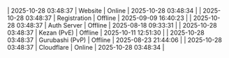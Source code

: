 | 2025-10-28 03:48:37 | Website | Online | 2025-10-28 03:48:34 |
| 2025-10-28 03:48:37 | Registration | Offline | 2025-09-09 16:40:23 |
| 2025-10-28 03:48:37 | Auth Server | Offline | 2025-08-18 09:33:31 |
| 2025-10-28 03:48:37 | Kezan (PvE) | Offline | 2025-10-11 12:51:30 |
| 2025-10-28 03:48:37 | Gurubashi (PvP) | Offline | 2025-08-23 21:44:06 |
| 2025-10-28 03:48:37 | Cloudflare | Online | 2025-10-28 03:48:34 |
